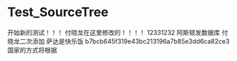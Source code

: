 # Test_SourceTree
开始新的测试！！！
付晓龙在这里修改的！！！！
12331232
阿斯顿发数据库
 付晓龙二次添加
萨达是快乐饭
b7bcb645f319e43bc213196a7b85e3dd6ca82ce3
国家的方式将根据